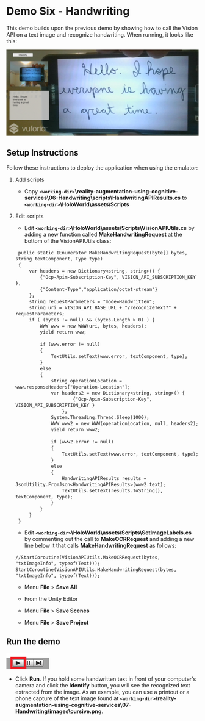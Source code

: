 # Demo Six - Handwriting

This demo builds upon the previous demo by showing how to call the Vision API on a text image and recognize handwriting. When running, it looks like this:

![demo-six](setup/demo6-running-resized-66.png)

## Setup Instructions

Follow these instructions to deploy the application when using the emulator:

1. Add scripts
   - Copy **`<working-dir>`\reality-augmentation-using-cognitive-services\06-Handwriting\scripts\HandwritingAPIResults.cs** to **`<working-dir>`\HoloWorld\assets\Scripts**

1. Edit scripts
   - Edit **`<working-dir>`\HoloWorld\assets\Scripts\VisionAPIUtils.cs** by adding a new function called **MakeHandwritingRequest** at the bottom of the VisionAPIUtils class:
   ```
    public static IEnumerator MakeHandwritingRequest(byte[] bytes, string textComponent, Type type)
    {
        var headers = new Dictionary<string, string>() {
            {"Ocp-Apim-Subscription-Key", VISION_API_SUBSCRIPTION_KEY },
            {"Content-Type","application/octet-stream"}
        };
        string requestParameters = "mode=Handwritten";
        string uri = VISION_API_BASE_URL + "/recognizeText?" + requestParameters;
		if ( (bytes != null) && (bytes.Length > 0) ) {
			WWW www = new WWW(uri, bytes, headers);
			yield return www;

			if (www.error != null)
			{
				TextUtils.setText(www.error, textComponent, type);
			}
			else
			{
				string operationLocation = www.responseHeaders["Operation-Location"];
				var headers2 = new Dictionary<string, string>() {
						{"Ocp-Apim-Subscription-Key", VISION_API_SUBSCRIPTION_KEY }
					};
				System.Threading.Thread.Sleep(1000);
				WWW www2 = new WWW(operationLocation, null, headers2);
				yield return www2;

				if (www2.error != null)
				{
					TextUtils.setText(www.error, textComponent, type);
				}
				else
				{
					HandwritingAPIResults results = JsonUtility.FromJson<HandwritingAPIResults>(www2.text);
					TextUtils.setText(results.ToString(), textComponent, type);
				}
			}
		}
    }
   ```
   - Edit **`<working-dir>`\HoloWorld\assets\Scripts\SetImageLabels.cs** by commenting out the call to **MakeOCRRequest** and adding a new line below it that calls **MakeHandwritingRequest** as follows:
   ```
   //StartCoroutine(VisionAPIUtils.MakeOCRRequest(bytes, "txtImageInfo", typeof(Text)));
   StartCoroutine(VisionAPIUtils.MakeHandwritingRequest(bytes, "txtImageInfo", typeof(Text)));
   ```
   - Menu **File** > **Save All**

   - From the Unity Editor
   - Menu **File** > **Save Scenes**
   - Menu **File** > **Save Project**

## Run the demo

  ![play](setup/play-labelled-resized-66.png)

  - Click **Run**. If you hold some handwritten text in front of your computer's camera and click the **Identify** button, you will see the recognized text extracted from the image. As an example, you can use a printout or a phone capture of the text image found at **`<working-dir>`\reality-augmentation-using-cognitive-services\07-Handwriting\images\cursive.png**.
